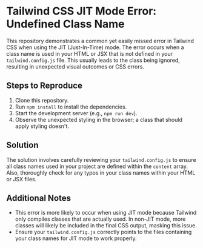 # Tailwind CSS JIT Mode Error: Undefined Class Name

This repository demonstrates a common yet easily missed error in Tailwind CSS when using the JIT (Just-In-Time) mode.  The error occurs when a class name is used in your HTML or JSX that is not defined in your `tailwind.config.js` file.  This usually leads to the class being ignored, resulting in unexpected visual outcomes or CSS errors.

## Steps to Reproduce
1. Clone this repository.
2. Run `npm install` to install the dependencies.
3. Start the development server (e.g., `npm run dev`).
4. Observe the unexpected styling in the browser; a class that should apply styling doesn't.

## Solution
The solution involves carefully reviewing your `tailwind.config.js` to ensure all class names used in your project are defined within the `content` array.  Also, thoroughly check for any typos in your class names within your HTML or JSX files. 

## Additional Notes
- This error is more likely to occur when using JIT mode because Tailwind only compiles classes that are actually used.  In non-JIT mode, more classes will likely be included in the final CSS output, masking this issue.
- Ensure your `tailwind.config.js` correctly points to the files containing your class names for JIT mode to work properly.